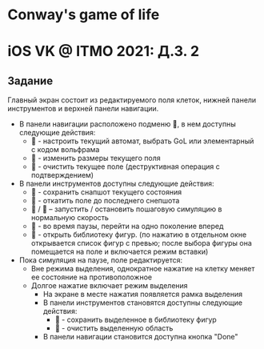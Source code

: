 # Conway's game of life

# iOS VK @ ITMO 2021: Д.З. 2

## Задание

Главный экран состоит из редактируемого поля клеток, нижней панели инструментов и верхней панели навигации.
* В панели навигации расположено подменю 􀍠, в нем доступны следующие действия:
    - 􀣋 - настроить текущий автомат, выбрать GoL или элементарный с кодом вольфрама 
    - 􀍳 - изменить размеры текущего поля
    - 􀒉 - очистить текущее поле (деструктивная операция с подтверждением)
* В панели инструментов доступны следующие действия:
    - 􀎼 - сохранить снапшот текущего состояния
    - 􀊑 - откатить поле до последнего снепшота
    - 􀊃 / 􀊅 – запустить / остановить пошаговую симуляцию в нормальную скорость
    - 􀊏 - во время паузы, перейти на одно поколение вперед
    - 􀅼 - открыть библиотеку фигур. (по нажатию в отдельном окне открывается список фигур с превью; после выбора фигуры она помещается на поле и включается режим вставки)
* Пока симуляция на паузе, поле редактируется:
    - Вне режима выделения, однократное нажатие на клетку меняет ее состояние на противоположное
    - Долгое нажатие включает режим выделения
        - На экране в месте нажатия появляется рамка выделения
        - В панели инструментов становятся доступны следующие действия:
            - 􀈈 - сохранить выделенное в библиотеку фигур
            - 􀣦 - очистить выделенную область
        - В панели навигации становится доступна кнопка "Done"
